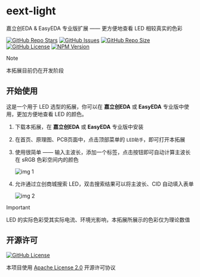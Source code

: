 # eext-light

嘉立创EDA & EasyEDA 专业版扩展 —— 更方便地查看 LED 相较真实的色彩

<a href="https://github.com/klxf/eext-light" style="vertical-align: inherit;" target="_blank"><img src="https://img.shields.io/github/stars/klxf/eext-light" alt="GitHub Repo Stars" class="not-medium-zoom-image" style="display: inline; vertical-align: inherit;" /></a>&nbsp;<a href="https://github.com/klxf/eext-light/issues" style="vertical-align: inherit;" target="_blank"><img src="https://img.shields.io/github/issues/klxf/eext-light" alt="GitHub Issues" class="not-medium-zoom-image" style="display: inline; vertical-align: inherit;" /></a>&nbsp;<a href="https://github.com/klxf/eext-light" style="vertical-align: inherit;" target="_blank"><img src="https://img.shields.io/github/repo-size/klxf/eext-light" alt="GitHub Repo Size" class="not-medium-zoom-image" style="display: inline; vertical-align: inherit;" /></a>&nbsp;<a href="https://choosealicense.com/licenses/apache-2.0/" style="vertical-align: inherit;" target="_blank"><img src="https://img.shields.io/github/license/klxf/eext-light" alt="GitHub License" class="not-medium-zoom-image" style="display: inline; vertical-align: inherit;" /></a>&nbsp;<a href="https://www.npmjs.com/package/@jlceda/pro-api-types" style="vertical-align: inherit;" target="_blank"><img src="https://img.shields.io/npm/v/%40jlceda%2Fpro-api-types?label=pro-api-types" alt="NPM Version" class="not-medium-zoom-image" style="display: inline; vertical-align: inherit;" /></a>

> [!NOTE]
>
> 本拓展目前仍在开发阶段

## 开始使用

这是一个用于 LED 选型的拓展，你可以在 **嘉立创EDA** 或 **EasyEDA** 专业版中使用，更加方便地查看 LED 的颜色。

1. 下载本拓展，在 **嘉立创EDA** 或 **EasyEDA** 专业版中安装

2. 在首页、原理图、PCB页面中，点击顶部菜单的 `LED助手`，即可打开本拓展

3. 使用很简单 —— 输入主波长，添加一个标签，点击按钮即可自动计算主波长在 sRGB 色彩空间内的颜色
   
   ![img 1](https://github.com/user-attachments/assets/db91c988-799b-4122-b5c3-75af5d77c25d)

4. 允许通过立创商城搜索 LED，双击搜索结果可以将主波长、CID 自动填入表单
   
   ![img 2](https://github.com/user-attachments/assets/2553b70d-f41b-401b-9c61-0e2c00584d50)


> [!IMPORTANT]
>
> LED 的实际色彩受其实际电流、环境光影响，本拓展所展示的色彩仅为理论数值

## 开源许可

<a href="https://choosealicense.com/licenses/apache-2.0/" style="vertical-align: inherit;" target="_blank"><img src="https://img.shields.io/github/license/easyeda/pro-api-sdk" alt="GitHub License" class="not-medium-zoom-image" style="display: inline; vertical-align: inherit;" /></a>

本项目使用 [Apache License 2.0](https://choosealicense.com/licenses/apache-2.0/) 开源许可协议
